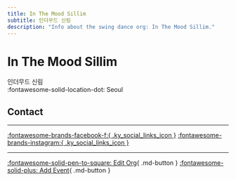 ```yaml
---
title: In The Mood Sillim
subtitle: 인더무드 신림
description: "Info about the swing dance org: In The Mood Sillim."
---
```


# In The Mood Sillim

인더무드 신림  
:fontawesome-solid-location-dot: Seoul  


## Contact


---

 [:fontawesome-brands-facebook-f:{ .ky_social_links_icon }](https://www.facebook.com/inthemoodsillim) [:fontawesome-brands-instagram:{ .ky_social_links_icon }](https://instagram.com/inthemoodsillim)

---

[:fontawesome-solid-pen-to-square: Edit Org](https://github.com/swingdance/orgs/issues/new?assignees=&labels=update+org&projects=&template=03-update_entity.yml&title=Update%20Org%3A%20ko_KR%20%E2%80%A2%20In%20The%20Mood%20Sillim&region=ko_KR&id=in-the-mood-sillim&name=In%20The%20Mood%20Sillim){ .md-button } [:fontawesome-solid-plus: Add Event](https://github.com/swingdance/events/issues/new?assignees=&labels=add+event&projects=&template=02-add_entity.yml&title=Add%20Event%3A%20ko_KR%20%E2%80%A2%20%3CName%3E&region=ko_KR&province=Seoul&city=Seoul&org_id=in-the-mood-sillim){ .md-button }
